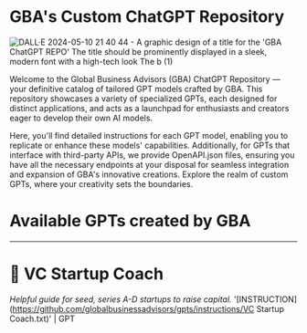# GBA's Custom ChatGPT Repository


![DALL·E 2024-05-10 21 40 44 - A graphic design of a title for the 'GBA ChatGPT REPO'  The title should be prominently displayed in a sleek, modern font with a high-tech look  The b (1)](https://github.com/globalbusinessadvisors/gpts/assets/127058086/9bce2b8f-3651-4296-8a95-2eb75510dcd5)


Welcome to the Global Business Advisors (GBA) ChatGPT Repository — your definitive catalog of tailored GPT models crafted by GBA. This repository showcases a variety of specialized GPTs, each designed for distinct applications, and acts as a launchpad for enthusiasts and creators eager to develop their own AI models.

Here, you'll find detailed instructions for each GPT model, enabling you to replicate or enhance these models' capabilities. Additionally, for GPTs that interface with third-party APIs, we provide OpenAPI.json files, ensuring you have all the necessary endpoints at your disposal for seamless integration and expansion of GBA's innovative creations. Explore the realm of custom GPTs, where your creativity sets the boundaries.

# Available GPTs created by GBA
--------------------------------------------------------------------------------------------------------------------------------------------------------------------------------

# 💸 VC Startup Coach
*Helpful guide for seed, series A-D startups to raise capital.*
'[INSTRUCTION](https://github.com/globalbusinessadvisors/gpts/instructions/VC Startup Coach.txt)' | GPT

